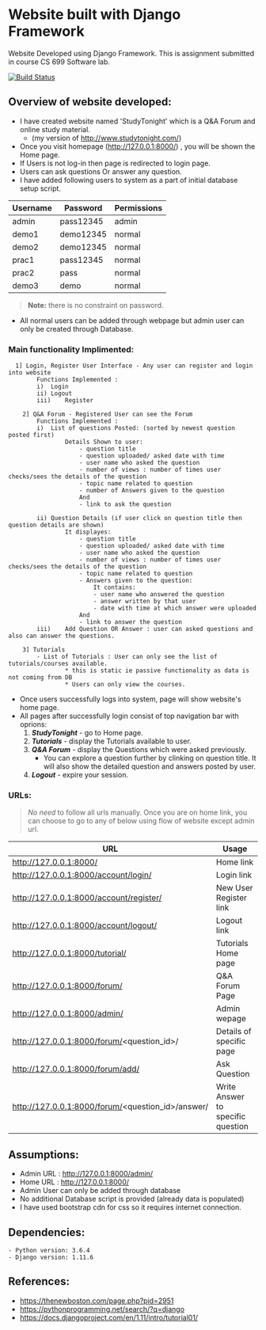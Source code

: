 # Website built with Django Framework

Website Developed using Django Framework. This is assignment submitted in course CS 699 Software lab.

[![Build Status][travis-image]][travis-url]

## Overview of website developed:

- I have created website named 'StudyTonight' which is a Q&A Forum and online study material.
  - (my version of http://www.studytonight.com/)
- Once you visit homepage (http://127.0.0.1:8000/) , you will be shown the Home page.
- If Users is not log-in then page is redirected to login page.
- Users can ask questions Or answer any question.	
- I have added following users to system as a part of initial database setup script.		

| Username | Password | Permissions |
|--| -- |--|
|admin | pass12345 | admin |
|demo1 | demo12345 | normal |
|demo2 | demo12345 | normal |
|prac1 | pass12345 | normal |
|prac2 | pass | normal |
|demo3 | demo | normal |
>**Note:** there is no constraint on password.
- All normal users can be added through webpage but admin user can only be created through Database.

### Main functionality Implimented:
```
  1] Login, Register User Interface - Any user can register and login into website
		Functions Implemented :
		i) 	Login
		ii)	Logout
		iii)	Register
	
	2] Q&A Forum - Registered User can see the Forum
		Functions Implemented :
		i)	List of questions Posted: (sorted by newest question posted first)
				Details Shown to user:
					- question title
					- question uploaded/ asked date with time
					- user name who asked the question
					- number of views : number of times user checks/sees the details of the question
					- topic name related to question
					- number of Answers given to the question
					And
					- link to ask the question

		ii)	Question Details (if user click on question title then question details are shown)
				It displayes:
					- question title
					- question uploaded/ asked date with time
					- user name who asked the question
					- number of views : number of times user checks/sees the details of the question
					- topic name related to question
					- Answers given to the question:
						It contains:						
						- user name who answered the question
						- answer written by that user
						- date with time at which answer were uploaded
					And
					- link to answer the question 
		iii)	Add Question OR Answer : user can asked questions and also can answer the questions.
		
	3] Tutorials 
		- List of Tutorials : User can only see the list of tutorials/courses available.
				* this is static ie passive functionality as data is not coming from DB
				* Users can only view the courses. 
```

- Once users successfully logs into system, page will show website's home page.
- All pages after successfully login consist of top navigation bar with oprions:
  1. ***StudyTonight*** - go to Home page.
  2. ***Tutorials*** - display the Tutorials available to user.
  3. ***Q&A Forum*** - display the Questions which were asked previously.
      - You can explore a question further by clinking on question title. It will also show the detailed question and answers posted by user.
  4. ***Logout*** - expire your session.
 
### URLs:

>*No need* to follow all urls manually. Once you are on home link, you can choose to go to any of below using flow of website except admin url.

| URL | Usage |
| -- | -- |
| http://127.0.0.1:8000/ | Home link |
| http://127.0.0.1:8000/account/login/ | Login link |
| http://127.0.0.1:8000/account/register/ | New User Register link |
| http://127.0.0.1:8000/account/logout/ | Logout link |
| http://127.0.0.1:8000/tutorial/ | Tutorials Home page |
| http://127.0.0.1:8000/forum/ | Q&A Forum Page |
| http://127.0.0.1:8000/admin/ | Admin wepage |
| http://127.0.0.1:8000/forum/<question_id>/ | Details of specific page |
| http://127.0.0.1:8000/forum/add/ | Ask Question |
| http://127.0.0.1:8000/forum/<question_id>/answer/ | Write Answer to specific question |

## Assumptions:

- Admin URL : http://127.0.0.1:8000/admin/
- Home URL : http://127.0.0.1:8000/
- Admin User can only be added through database
- No additional Database script is provided (already data is populated)
- I have used bootstrap cdn for css so it requires internet connection.

## Dependencies:

```
- Python version: 3.6.4
- Django version: 1.11.6
```

## References:

- https://thenewboston.com/page.php?pid=2951
- https://pythonprogramming.net/search/?q=django
- https://docs.djangoproject.com/en/1.11/intro/tutorial01/

<!-- Markdown link & img dfn's -->
[travis-image]: https://img.shields.io/travis/dbader/node-datadog-metrics/master.svg?style=flat-square
[travis-url]: https://travis-ci.org/dbader/node-datadog-metrics


